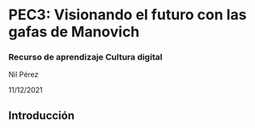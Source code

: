 # PEC3: Visionando el futuro con las gafas de Manovich
### Recurso de aprendizaje Cultura digital
Nil Pérez

11/12/2021
## Introducción
